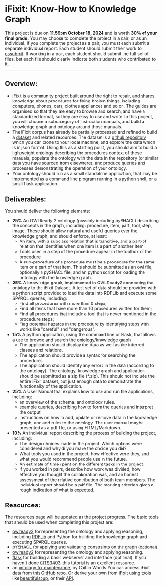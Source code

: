 # iFixit: Know-How to Knowledge Graph
This project is due on **11.59pm October 18, 2024** and is worth **30% of your final grade.** You may choose to complete the project in a pair, or as an individual. If you complete the project as a pair, you must each submit a separate individual report. Each student should submit their work to [cssubmit](https://secure.csse.uwa.edu.au/run/cssubmit). If working in a pair, each student should submit the full set of files, but each file should clearly indicate both students who contributed to it.

---

## Overview:
  - [iFixit](https://www.ifixit.com/Manifesto) is a community project built around the right to repair, and shares knowledge about procedures for fixing broken things, including computers, phones, cars, clothes appliances and so on. The guides are organised so that they are easy to browse and search, and have a standardized format, so they are easy to use and write. In this project, you will choose a subcategory of instruction manuals, and build a knowledge graph and ontology around those manuals.
  - The iFixit corpus has already be partially processed and refined to build a [dataset](https://github.com/rub-ksv/MyFixit-Dataset) and related resources. The dataset is a [github repository](https://docs.github.com/en/repositories/creating-and-managing-repositories/cloning-a-repository)  which you can clone to your local machine, and explore the data which is in json format. Using this as a starting point, you should aim to build a lightweight ontology describing the procedures context of these manuals, populate the ontology with the data in the repository (or similar data you have sourced from elsewhere), and produce queries and processes demonstrating the operation of your ontology.
  - Your ontology should run as a small standalone application, that may be implemented as a command line program running in a python shell, or a small flask application.  
## Deliverables:
You should deliver the following elements:
- **25%** An OWLReady 2 ontology (possibly including pySHACL) describing the concepts in the graph, including: procedure, item, part, tool, step, image. These should allow natural and useful queries over the knowledge graph, and should enforce, at least:
  - An item, with a subclass relation that is transitive, and a part-of relation that identifies when one item is a part of another item 
  - Tools used in a step of the procedure appear in the toolbox of the procedure
  - A sub-procedure of a procedure must be a procedure for the same item or a part of that item.
    This should be submitted as an owl file, optionally a pySHACL file, and an python script for loading the ontology with the knowledge graph.
- **25%** A knowledge graph, implemented in OWLReady2 connecting the ontology to the iFixit Dataset. A test set of data should be provided with a python script provided to load the data into RDFLib and execute some SPARQL queries, including:
  - Find all procedures with more than 6 steps;
  - Find all items that have more than 10 procedures written for them;
  - Find all procedures that include a tool that is never mentioned in the procedure steps;
  - Flag potential hazards in the procedure by identifying steps with works like "careful" and "dangerous". 
- **15%** A python application, using the command line or Flask, that allows a use to browse and search the ontology/knowledge graph
  - The application should display the data as well as the inferred classes and relations.
  - The application should provide a syntax for searching the procedures
  - The application should identify any errors in the data (according to the ontology).
    The ontology, knowledge graph and application should be submitted as a zip file (*.zip). This should not include the entire iFixit dataset, but just enough data to demonstrate the functionality of the application.
- **25%** A User Manual that explains how to use and run the applications, including: 
  - an overview of the schema, and ontology rules.
  - example queries, describing how to form the queries and interpret the output.
  - instructions on how to add, update or remove data in the knowledge graph, and add rules to the ontology.
    The user manual maybe presented as a pdf file, or using HTML/Markdown. 
- **10%** An individual report describing the process of building the project, including:
  - The design choices made in the project. Which options were considered and why di you make the choice you did?
  - What tools you used in the project, how effective were they, and what you would recommend people use in the future.
  - An estimate of time spent on the different tasks in the project.
  - If you worked in pairs, describe how work was divided, how effective you thought the collaboration was, and an honest assessment of the relative contribution of both team members.
    The individual report should be a pdf file.
The marking criterion gives a rough indication of what is expected.

## Resources:
The resources page will be updated as the project progress. The basic tools that should be used when completing this project are:
  - [owlready2](https://owlready2.readthedocs.io/en/v0.42/) for representing the ontology and applying reasoning, including [RDFLib](https://rdflib.readthedocs.io/en/stable/) and Python for building the knowledge graph and executing SPARQL queries.
  - [pYSHACL](https://github.com/RDFLib/pySHACL) for applying and validating constraints on the graph (optional).
  - [owlready2](https://owlready2.readthedocs.io/en/v0.42/) for representing the ontology and applying reasoning.
  - [flask](https://flask.palletsprojects.com/en/3.0.x/) for building a basic webserver and interface (optional). If you haven't done [CITS3403](https://teaching.csse.uwa.edu.au/units/CITS3403/index-2023.html), this tutorial is an excellent resource.
  - an [ontology for maintenance](https://content.iospress.com/articles/applied-ontology/ao230279), by Caitlin Woods
You can access iFixit data from this [GitHub repo](https://github.com/rub-ksv/MyFixit-Dataset). Or derive your own from [iFixit](https://www.ifixit.com/) using tools like [beautifulsoup](https://pypi.org/project/beautifulsoup4/), or their [API](https://www.ifixit.com/api/2.0/doc?srsltid=AfmBOooTJFjt8OgGAMWqw_C1vJ_Uy4CfLo2BVYaYiDFle6FrlzGi60LI).